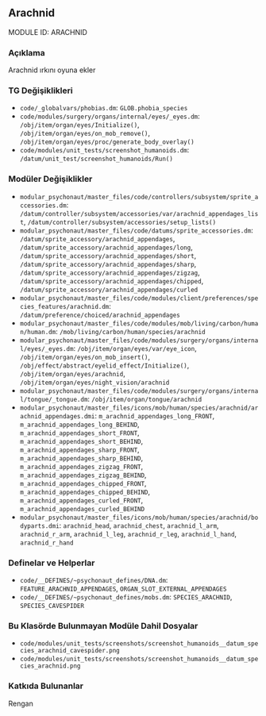 ## Arachnid

MODULE ID: ARACHNID

### Açıklama

Arachnid ırkını oyuna ekler

### TG Değişiklikleri

- `code/_globalvars/phobias.dm`: `GLOB.phobia_species`
- `code/modules/surgery/organs/internal/eyes/_eyes.dm`: `/obj/item/organ/eyes/Initialize()`, `/obj/item/organ/eyes/on_mob_remove()`, `/obj/item/organ/eyes/proc/generate_body_overlay()`
- `code/modules/unit_tests/screenshot_humanoids.dm`: `/datum/unit_test/screenshot_humanoids/Run()`

### Modüler Değişiklikler

- `modular_psychonaut/master_files/code/controllers/subsystem/sprite_accessories.dm`: `/datum/controller/subsystem/accessories/var/arachnid_appendages_list`, `/datum/controller/subsystem/accessories/setup_lists()`
- `modular_psychonaut/master_files/code/datums/sprite_accessories.dm`: `/datum/sprite_accessory/arachnid_appendages`, `/datum/sprite_accessory/arachnid_appendages/long`, `/datum/sprite_accessory/arachnid_appendages/short`, `/datum/sprite_accessory/arachnid_appendages/sharp`, `/datum/sprite_accessory/arachnid_appendages/zigzag`, `/datum/sprite_accessory/arachnid_appendages/chipped`, `/datum/sprite_accessory/arachnid_appendages/curled`
- `modular_psychonaut/master_files/code/modules/client/preferences/species_features/arachnid.dm`: `/datum/preference/choiced/arachnid_appendages`
- `modular_psychonaut/master_files/code/modules/mob/living/carbon/human/human.dm`: `/mob/living/carbon/human/species/arachnid`
- `modular_psychonaut/master_files/code/modules/surgery/organs/internal/eyes/_eyes.dm`: `/obj/item/organ/eyes/var/eye_icon`, `/obj/item/organ/eyes/on_mob_insert()`, `/obj/effect/abstract/eyelid_effect/Initialize()`, `/obj/item/organ/eyes/arachnid`, `/obj/item/organ/eyes/night_vision/arachnid`
- `modular_psychonaut/master_files/code/modules/surgery/organs/internal/tongue/_tongue.dm`: `/obj/item/organ/tongue/arachnid`
- `modular_psychonaut/master_files/icons/mob/human/species/arachnid/arachnid_appendages.dmi`: `m_arachnid_appendages_long_FRONT`, `m_arachnid_appendages_long_BEHIND`, `m_arachnid_appendages_short_FRONT`, `m_arachnid_appendages_short_BEHIND`, `m_arachnid_appendages_sharp_FRONT`, `m_arachnid_appendages_sharp_BEHIND`, `m_arachnid_appendages_zigzag_FRONT`, `m_arachnid_appendages_zigzag_BEHIND`, `m_arachnid_appendages_chipped_FRONT`, `m_arachnid_appendages_chipped_BEHIND`, `m_arachnid_appendages_curled_FRONT`, `m_arachnid_appendages_curled_BEHIND`
- `modular_psychonaut/master_files/icons/mob/human/species/arachnid/bodyparts.dmi`: `arachnid_head`, `arachnid_chest`, `arachnid_l_arm`, `arachnid_r_arm`, `arachnid_l_leg`, `arachnid_r_leg`, `arachnid_l_hand`, `arachnid_r_hand`

### Definelar ve Helperlar

- `code/__DEFINES/~psychonaut_defines/DNA.dm`: `FEATURE_ARACHNID_APPENDAGES`, `ORGAN_SLOT_EXTERNAL_APPENDAGES`
- `code/__DEFINES/~psychonaut_defines/mobs.dm`: `SPECIES_ARACHNID`, `SPECIES_CAVESPIDER`

### Bu Klasörde Bulunmayan Modüle Dahil Dosyalar

- `code/modules/unit_tests/screenshots/screenshot_humanoids__datum_species_arachnid_cavespider.png`
- `code/modules/unit_tests/screenshots/screenshot_humanoids__datum_species_arachnid.png`

### Katkıda Bulunanlar

Rengan
